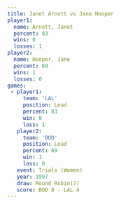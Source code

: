 ```yaml
---
title: Janet Arnott vs Jane Hooper
player1:             
  name: Arnott, Janet
  percent: 83        
  wins: 0            
  losses: 1          
player2:             
  name: Hooper, Jane 
  percent: 69        
  wins: 1            
  losses: 0          
games:
 - player1:        
     team: 'LAL'   
     position: Lead
     percent: 83   
     win: 0        
     loss: 1       
   player2:        
     team: 'BOD'   
     position: Lead
     percent: 69   
     win: 1        
     loss: 0       
   event: Trials (Women)
   year: 1997           
   draw: Round Robin(7) 
   score: BOD 8 - LAL 4 
---
```

